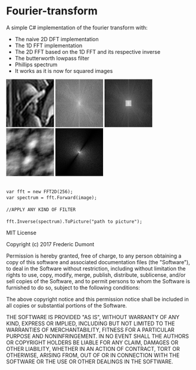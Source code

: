 # Fourier-transform

A simple C# implementation of the fourier transform with:
  - The naive 2D DFT implementation
  - The 1D FFT implementation
  - The 2D FFT based on the 1D FFT and its respective inverse
  - The butterworth lowpass filter
  - Phillips spectrum 
  - It works as it is now for squared images

<img src="https://github.com/Frederoche/Fourier-transform/blob/master/2DDFT/Pictures/Inversetransform.jpg" width="128">
<img src="https://github.com/Frederoche/Fourier-transform/blob/master/2DDFT/Pictures/SpectrumForwardTransform.jpg" width="128">
<img src="https://github.com/Frederoche/Fourier-transform/blob/master/2DDFT/Pictures/filteredImageWithButterWorth.jpg" width="128">
<img src="https://github.com/Frederoche/Fourier-transform/blob/master/2DDFT/Pictures/phillipsSpatialDomain.jpg" width="128">
<img src="https://github.com/Frederoche/Fourier-transform/blob/master/2DDFT/Pictures/phillipsSpectrum.jpg" width="128">

<pre><code class='highlight highlight-source-cs"'>
var fft = new FFT2D(256);
var spectrum = fft.Forward(image);

//APPLY ANY KIND OF FILTER

fft.Inverse(spectrum).ToPicture("path to picture");
</code></pre>

MIT License

Copyright (c) 2017 Frederic Dumont

Permission is hereby granted, free of charge, to any person obtaining a copy
of this software and associated documentation files (the "Software"), to deal
in the Software without restriction, including without limitation the rights
to use, copy, modify, merge, publish, distribute, sublicense, and/or sell
copies of the Software, and to permit persons to whom the Software is
furnished to do so, subject to the following conditions:

The above copyright notice and this permission notice shall be included in all
copies or substantial portions of the Software.

THE SOFTWARE IS PROVIDED "AS IS", WITHOUT WARRANTY OF ANY KIND, EXPRESS OR
IMPLIED, INCLUDING BUT NOT LIMITED TO THE WARRANTIES OF MERCHANTABILITY,
FITNESS FOR A PARTICULAR PURPOSE AND NONINFRINGEMENT. IN NO EVENT SHALL THE
AUTHORS OR COPYRIGHT HOLDERS BE LIABLE FOR ANY CLAIM, DAMAGES OR OTHER
LIABILITY, WHETHER IN AN ACTION OF CONTRACT, TORT OR OTHERWISE, ARISING FROM,
OUT OF OR IN CONNECTION WITH THE SOFTWARE OR THE USE OR OTHER DEALINGS IN THE
SOFTWARE.
